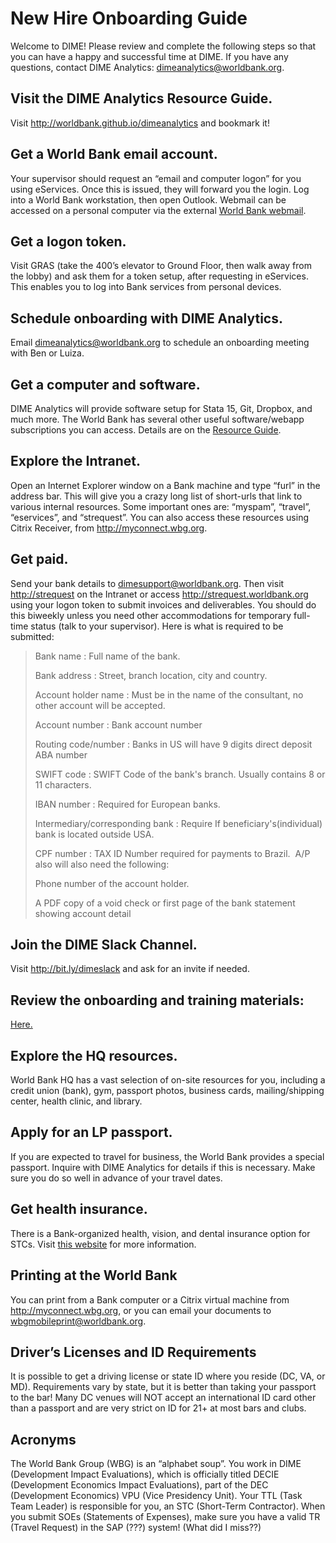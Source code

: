 # New Hire Onboarding Guide

Welcome to DIME! Please review and complete the following steps so that you can have a happy and successful time at DIME. If you have any questions, contact DIME Analytics: [dimeanalytics@worldbank.org](mailto:dimeanalytics@worldbank.org).

## Visit the DIME Analytics Resource Guide.

​​Visit <http://worldbank.github.io/dimeanalytics> and bookmark it!

## Get a World Bank email account.

​​Your supervisor should request an “email and computer logon” for you using eServices. Once this is issued, they will forward you the login. Log into a World Bank workstation, then open Outlook. Webmail can be accessed on a personal computer via the external [World Bank webmail](https://webmail.worldbank.org/).

## Get a logon token.

​​Visit GRAS (take the 400’s elevator to Ground Floor, then walk away from the lobby) and ask them for a token setup, after requesting in eServices. This enables you to log into Bank services from personal devices.

## Schedule onboarding with DIME Analytics.

​​Email [dimeanalytics@worldbank.org](mailto:dimeanalytics@worldbank.org) to schedule an onboarding meeting with Ben or Luiza.

## Get a computer and software.

​​DIME Analytics will provide software setup for Stata 15, Git, Dropbox, and much more. The World Bank has several other useful software/webapp subscriptions you can access. Details are on the [Resource Guide](http://worldbank.github.io/dimeanalytics).

## Explore the Intranet.

​​Open an Internet Explorer window on a Bank machine and type “furl” in the address bar. This will give you a crazy long list of short-urls that link to various internal resources. Some important ones are: “myspam”, “travel”, “eservices”, and “strequest”. You can also access these resources using Citrix Receiver, from <http://myconnect.wbg.org>.

## Get paid.

​​Send your bank details to [dimesupport@worldbank.org](mailto:dimesupport@worldbank.org). Then visit <http://strequest> on the Intranet or access <http://strequest.worldbank.org> using your logon token to submit invoices and deliverables. You should do this biweekly unless you need other accommodations for temporary full-time status (talk to your supervisor). Here is what is required to be submitted:
​
> Bank name : Full name of the bank.​
>
> Bank address : Street, branch location, city and country.
>
> Account holder name : Must be in the name of the consultant, no other account will be accepted.
>
> Account number : Bank account number
>
> Routing code/number : Banks in US will have 9 digits direct deposit ABA number
>
> SWIFT code : SWIFT Code of the bank's branch. Usually contains 8 or 11 characters.
>
> IBAN number : Required for European banks.
>
> Intermediary/corresponding bank : Require If beneficiary's(individual) bank is located outside USA.
>
> CPF number : TAX ID Number required for payments to Brazil.
>​​
> ​​A/P also will also need the following:
>
> ​​Phone number of the account holder.
>
> ​A PDF copy of a void check or first page of the bank statement showing account detail

## Join the DIME Slack Channel.
​​Visit <http://bit.ly/dimeslack> and ask for an invite if needed.

## Review the onboarding and training materials:
[Here.](https://showcase.dropbox.com/s/DIME-RA-Onboarding-Materials-VKuivyxUNY812HXofgr5t)

## Explore the HQ resources.
​​World Bank HQ has a vast selection of on-site resources for you, including a credit union (bank), gym, passport photos, business cards, mailing/shipping center, health clinic, and library.

## Apply for an LP passport.
​​If you are expected to travel for business, the World Bank provides a special passport. Inquire with DIME Analytics for details if this is necessary. Make sure you do so well in advance of your travel dates.

## Get health insurance.
​​There is a Bank-organized health, vision, and dental insurance option for STCs. Visit [this website](http://worldbank.benelist.com/welcome_en.aspx) for more information.

## Printing at the World Bank
​​You can print from a Bank computer or a Citrix virtual machine from <http://myconnect.wbg.org>, or you can email your documents to wbgmobileprint@worldbank.org.

## Driver’s Licenses and ID Requirements
​​It is possible to get a driving license or state ID where you reside (DC, VA, or MD). Requirements vary by state, but it is better than taking your passport to the bar! Many DC venues will NOT accept an international ID card other than a passport and are very strict on ID for 21+ at most bars and clubs.

## Acronyms
​​The World Bank Group (WBG) is an “alphabet soup”. You work in DIME (Development Impact Evaluations), which is officially titled DECIE (Development Economics Impact Evaluations), part of the DEC (Development Economics) VPU (Vice Presidency Unit). Your TTL (Task Team Leader) is responsible for you, an STC (Short-Term Contractor). When you submit SOEs (Statements of Expenses), make sure you have a valid TR (Travel Request) in the SAP (???) system!
​​(What did I miss??)
